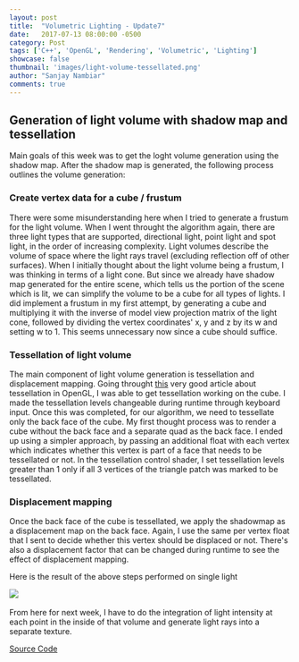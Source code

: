 ```yaml
---
layout: post
title:  "Volumetric Lighting - Update7"
date:   2017-07-13 08:00:00 -0500
category: Post
tags: ['C++', 'OpenGL', 'Rendering', 'Volumetric', 'Lighting']
showcase: false
thumbnail: 'images/light-volume-tessellated.png'
author: "Sanjay Nambiar"
comments: true
---
```


## Generation of light volume with shadow map and tessellation

Main goals of this week was to get the loght volume generation using the shadow map. After the shadow map is generated, the following process outlines the volume generation:

### **Create vertex data for a cube / frustum**
There were some misunderstanding here when I tried to generate a frustum for the light volume. When I went throught the algorithm again, there are three light types
that are supported, directional light, point light and spot light, in the order of increasing complexity. Light volumes describe the volume of space where the light rays
travel (excluding reflection off of other surfaces). When I initially thought about the light volume being a frustum, I was thinking in terms of a light cone. But since we already have
shadow map generated for the entire scene, which tells us the portion of the scene which is lit, we can simplify the volume to be a cube for all types of lights. I did implement
a frustum in my first attempt, by generating a cube and multiplying it with the inverse of model view projection matrix of the light cone, followed by dividing the vertex coordinates'
x, y and z by its w and setting w to 1. This seems unnecessary now since a cube should suffice.

### **Tessellation of light volume**
The main component of light volume generation is tessellation and displacement mapping. Going throught [this](http://ogldev.atspace.co.uk/www/tutorial30/tutorial30.html) very good
article about tessellation in OpenGL, I was able to get tessellation working on the cube. I made the tessellation levels changeable during runtime through keyboard input. Once this was
completed, for our algorithm, we need to tessellate only the back face of the cube. My first thought process was to render a cube without the back face and a separate quad as the back face.
I ended up using a simpler approach, by passing an additional float with each vertex which indicates whether this vertex is part of a face that needs to be tessellated or not. In the tessellation
control shader, I set tessellation levels greater than 1 only if all 3 vertices of the triangle patch was marked to be tessellated.

### **Displacement mapping**
Once the back face of the cube is tessellated, we apply the shadowmap as a displacement map on the back face. Again, I use the same per vertex float that I sent to decide whether this vertex should
be displaced or not. There's also a displacement factor that can be changed during runtime to see the effect of displacement mapping.

Here is the result of the above steps performed on single light
<br/>
<div class='embed-container'>
	<img src="{{ site.baseurl }}/images/light-volume-tessellated.png">
</div>
<br/>
From here for next week, I have to do the integration of light intensity at each point in the inside of that volume and generate light rays into a separate texture.

[Source Code](https://github.com/sanjay-nambiar/RenderingDemos/tree/master/source/Demos/OpenGL/VolumetricLighting)
